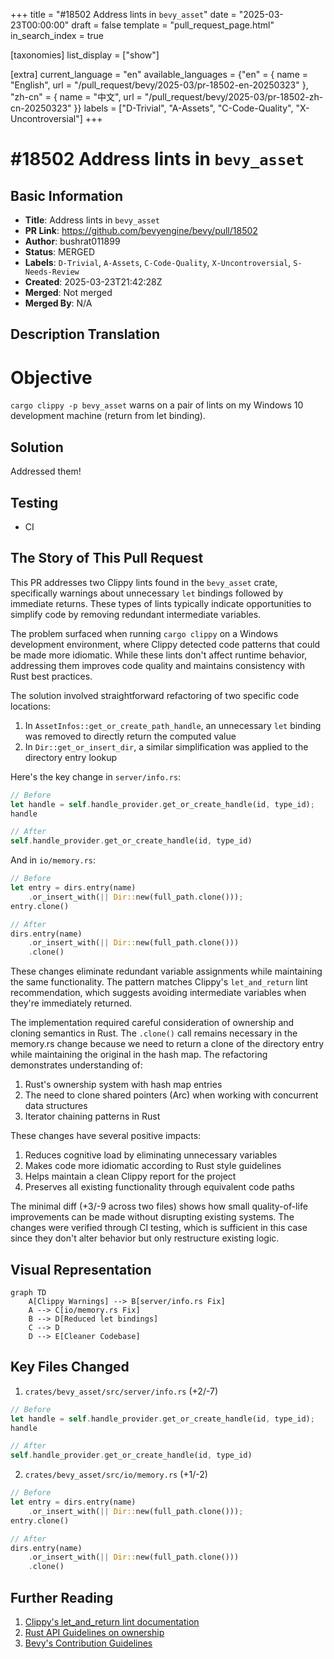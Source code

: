 +++
title = "#18502 Address lints in `bevy_asset`"
date = "2025-03-23T00:00:00"
draft = false
template = "pull_request_page.html"
in_search_index = true

[taxonomies]
list_display = ["show"]

[extra]
current_language = "en"
available_languages = {"en" = { name = "English", url = "/pull_request/bevy/2025-03/pr-18502-en-20250323" }, "zh-cn" = { name = "中文", url = "/pull_request/bevy/2025-03/pr-18502-zh-cn-20250323" }}
labels = ["D-Trivial", "A-Assets", "C-Code-Quality", "X-Uncontroversial"]
+++

# #18502 Address lints in `bevy_asset`

## Basic Information
- **Title**: Address lints in `bevy_asset`
- **PR Link**: https://github.com/bevyengine/bevy/pull/18502
- **Author**: bushrat011899
- **Status**: MERGED
- **Labels**: `D-Trivial`, `A-Assets`, `C-Code-Quality`, `X-Uncontroversial`, `S-Needs-Review`
- **Created**: 2025-03-23T21:42:28Z
- **Merged**: Not merged
- **Merged By**: N/A

## Description Translation
# Objective

`cargo clippy -p bevy_asset` warns on a pair of lints on my Windows 10 development machine (return from let binding).

## Solution

Addressed them!

## Testing

- CI


## The Story of This Pull Request

This PR addresses two Clippy lints found in the `bevy_asset` crate, specifically warnings about unnecessary `let` bindings followed by immediate returns. These types of lints typically indicate opportunities to simplify code by removing redundant intermediate variables.

The problem surfaced when running `cargo clippy` on a Windows development environment, where Clippy detected code patterns that could be made more idiomatic. While these lints don't affect runtime behavior, addressing them improves code quality and maintains consistency with Rust best practices.

The solution involved straightforward refactoring of two specific code locations:

1. In `AssetInfos::get_or_create_path_handle`, an unnecessary `let` binding was removed to directly return the computed value
2. In `Dir::get_or_insert_dir`, a similar simplification was applied to the directory entry lookup

Here's the key change in `server/info.rs`:

```rust
// Before
let handle = self.handle_provider.get_or_create_handle(id, type_id);
handle

// After
self.handle_provider.get_or_create_handle(id, type_id)
```

And in `io/memory.rs`:

```rust
// Before
let entry = dirs.entry(name)
    .or_insert_with(|| Dir::new(full_path.clone()));
entry.clone()

// After
dirs.entry(name)
    .or_insert_with(|| Dir::new(full_path.clone()))
    .clone()
```

These changes eliminate redundant variable assignments while maintaining the same functionality. The pattern matches Clippy's `let_and_return` lint recommendation, which suggests avoiding intermediate variables when they're immediately returned.

The implementation required careful consideration of ownership and cloning semantics in Rust. The `.clone()` call remains necessary in the memory.rs change because we need to return a clone of the directory entry while maintaining the original in the hash map. The refactoring demonstrates understanding of:
1. Rust's ownership system with hash map entries
2. The need to clone shared pointers (Arc) when working with concurrent data structures
3. Iterator chaining patterns in Rust

These changes have several positive impacts:
1. Reduces cognitive load by eliminating unnecessary variables
2. Makes code more idiomatic according to Rust style guidelines
3. Helps maintain a clean Clippy report for the project
4. Preserves all existing functionality through equivalent code paths

The minimal diff (+3/-9 across two files) shows how small quality-of-life improvements can be made without disrupting existing systems. The changes were verified through CI testing, which is sufficient in this case since they don't alter behavior but only restructure existing logic.

## Visual Representation

```mermaid
graph TD
    A[Clippy Warnings] --> B[server/info.rs Fix]
    A --> C[io/memory.rs Fix]
    B --> D[Reduced let bindings]
    C --> D
    D --> E[Cleaner Codebase]
```

## Key Files Changed

1. `crates/bevy_asset/src/server/info.rs` (+2/-7)
```rust
// Before
let handle = self.handle_provider.get_or_create_handle(id, type_id);
handle

// After
self.handle_provider.get_or_create_handle(id, type_id)
```

2. `crates/bevy_asset/src/io/memory.rs` (+1/-2)
```rust
// Before
let entry = dirs.entry(name)
    .or_insert_with(|| Dir::new(full_path.clone()));
entry.clone()

// After
dirs.entry(name)
    .or_insert_with(|| Dir::new(full_path.clone()))
    .clone()
```

## Further Reading

1. [Clippy's let_and_return lint documentation](https://rust-lang.github.io/rust-clippy/master/#let_and_return)
2. [Rust API Guidelines on ownership](https://rust-lang.github.io/api-guidelines/ownership.html)
3. [Bevy's Contribution Guidelines](https://github.com/bevyengine/bevy/blob/main/CONTRIBUTING.md#code-quality)